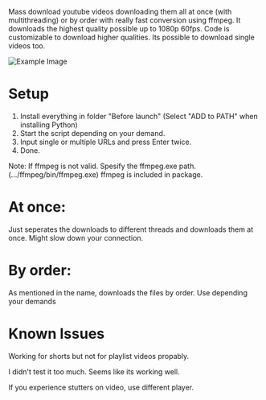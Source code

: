 Mass download youtube videos downloading them all at once (with multithreading) or by order with really fast conversion using ffmpeg.
It downloads the highest quality possible up to 1080p 60fps. Code is customizable to download higher qualities.
Its possible to download single videos too.

![Example Image](https://cdn.discordapp.com/attachments/1080953525737111562/1089447546495184966/Screenshot_3.png)

# Setup

1. Install everything in folder "Before launch" (Select "ADD to PATH" when installing Python)
2. Start the script depending on your demand.
3. Input single or multiple URLs and press Enter twice.
4. Done.

Note: If ffmpeg is not valid. Spesify the ffmpeg.exe path. (.../ffmpeg/bin/ffmpeg.exe) ffmpeg is included in package.

# At once: 

Just seperates the downloads to different threads and downloads them at once. Might slow down your connection.

# By order:

As mentioned in the name, downloads the files by order. Use depending your demands


# Known Issues
Working for shorts but not for playlist videos propably.

I didn't test it too much. Seems like its working well.

If you experience stutters on video, use different player.
